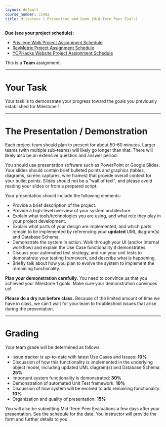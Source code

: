 ```yaml
---
layout: default
course_number: CS402
title: Milestone 1 Presention and Demo (Mid-Term Peer Evals)
---
```


**Due (see your project schedule):**
- [Privilege Walk Project Assignment Schedule](../projects/Privilege-Walk-Project/schedule.html)
- [RevMetrix Project Assignment Schedule](../projects/RevMetrix-Project/schedule.html)
- [YCPHacks Website Project Assignment Schedule](../projects/YCPHacks-Website-Project/schedule.html)

This is a **Team** assignment.

--- --- --- --- --- --- --- --- --- --- --- --- --- --- --- --- --- --- --- --- --- --- --- ---

# Your Task

Your task is to demonstrate your progress toward the goals you previously established for Milestone 1.
--- --- --- --- --- --- --- --- --- --- --- --- --- --- --- --- --- --- --- --- --- --- --- ---

# The Presentation / Demonstration

Each project team should plan to present for about 50-60 minutes.  Larger teams (with multiple sub-teams) will likely go longer than that.  There will likely also be an extensive question and answer period.

You should use presentation software such as PowerPoint or Google Slides. Your slides should contain brief bulleted points and graphics (tables, diagrams, screen captures, wire frames) that provide overall context for your bullet points. Slides should not be a "wall of text", and please avoid reading your slides or from a prepared script.

Your presentation should include the following elements:

- Provide a brief description of the project.
- Provide a high-level overview of your system architecture.
- Explain what tools/technologies you are using, and what role they play in your project development.
- Explain what parts of your design are implemented, and which parts remain to be implemented by referencing your **updated** UML diagram(s) and Database Schema.
- Demonstrate the system in action. Walk through your UI (and/or internal workflow) and explain the Use Case functionality it demonstrates.
- Discuss your automated test strategy, and run your unit tests to demonstrate your testing framework, and describe what is happening.
- Briefly talk about how you plan to evolve the system to implement the remaining functionality.

**Plan your demonstration carefully.** You need to convince us that you achieved your Milestone 1 goals.  Make sure your demonstration convinces us!

**Please do a dry run before class.** Because of the limited amount of time we have in class, we can't wait for your team to troubleshoot issues that arise during the presentation.

--- --- --- --- --- --- --- --- --- --- --- --- --- --- --- --- --- --- --- --- --- --- --- ---

# Grading

Your team grade will be determined as follows:

- Issue tracker is up-to-date with latest Use Cases and Issues: **10%**
- Discussion of how this functionality is implemented in the underlying object model, including updated UML diagram(s) and Database Schema: **25%**
- Important system functionality is demonstrated: **30%**
- Demonstration of automated Unit Test framework: **10%**
- Discussion of how system will be evolved to add remaining functionality: **10%**
- Organization and quality of presentation: **15%**

You will also be submitting Mid-Term Peer Evaluations a few days after your presentation.  See the schedule for the date.  You instructor will provide the form and further details to you.